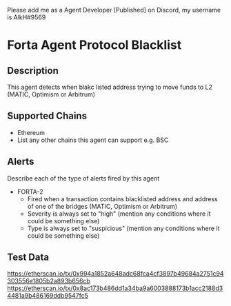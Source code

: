Please add me as a Agent Developer [Published] on Discord, my username is AlkH#9569
# Forta Agent Protocol Blacklist

## Description

This agent detects when blakc listed address trying to move funds to L2 (MATIC, Optimism or Arbitrum)

## Supported Chains

- Ethereum
- List any other chains this agent can support e.g. BSC

## Alerts

Describe each of the type of alerts fired by this agent

- FORTA-2
  - Fired when a transaction contains blacklisted address and address of one of the bridges (MATIC, Optimism or Arbitrum)
  - Severity is always set to "high" (mention any conditions where it could be something else)
  - Type is always set to "suspicious" (mention any conditions where it could be something else)

## Test Data
https://etherscan.io/tx/0x994a1852a648adc68fca4cf3897b49684a2751c94303556e1805b2a893b656cb
https://etherscan.io/tx/0x8ac173b486dd1a34ba9a6003888173b1acc2188d34481a9b486169ddb9547fc5
